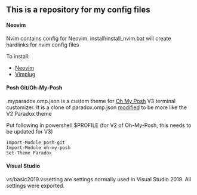 ## This is a repository for my config files

#### Neovim
Nvim contains config for Neovim.
install\install_nvim.bat will create hardlinks for nvim config files

To install:
- [Neovim](https://github.com/neovim/neovim/wiki/Installing-Neovim)
- [Vimplug](https://github.com/junegunn/vim-plug)

#### Posh Git/Oh-My-Posh
.myparadox.omp.json is a custom theme for [Oh My Posh](https://github.com/JanDeDobbeleer/oh-my-posh) V3 terminal customizer. It is a clone of paradox.omp.json [modified](https://ohmyposh.dev/docs/) to be more like the V2 Paradox theme

Put following in powershell $PROFILE (for V2 of Oh-My-Posh, this needs to be updated for V3) 

    Import-Module posh-git
    Import-Module oh-my-posh
    Set-Theme Paradox

#### Visual Studio
vs/basic2019.vssetting are settings normally used in Visual Studio 2019.  All settings were exported.
